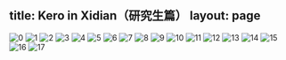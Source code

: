 title: Kero in Xidian（研究生篇）
layout: page
---

![0](/assets/project/KeroinXidian2/0.jpg)
![1](/assets/project/KeroinXidian2/1.jpg)
![2](/assets/project/KeroinXidian2/2.jpg)
![3](/assets/project/KeroinXidian2/3.jpg)
![4](/assets/project/KeroinXidian2/4.jpg)
![5](/assets/project/KeroinXidian2/5.jpg)
![6](/assets/project/KeroinXidian2/6.jpg)
![7](/assets/project/KeroinXidian2/7.jpg)
![8](/assets/project/KeroinXidian2/8.jpg)
![9](/assets/project/KeroinXidian2/9.jpg)
![10](/assets/project/KeroinXidian2/10.jpg)
![11](/assets/project/KeroinXidian2/11.jpg)
![12](/assets/project/KeroinXidian2/12.jpg)
![13](/assets/project/KeroinXidian2/13.jpg)
![14](/assets/project/KeroinXidian2/14.jpg)
![15](/assets/project/KeroinXidian2/15.jpg)
![16](/assets/project/KeroinXidian2/16.jpg)
![17](/assets/project/KeroinXidian2/17.jpg)
